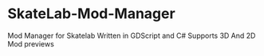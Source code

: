 # SkateLab-Mod-Manager
Mod Manager for Skatelab
Written in GDScript and C#
Supports 3D And 2D Mod previews
